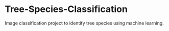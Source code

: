 # Tree-Species-Classification
Image classification project to identify tree species using machine learning.
